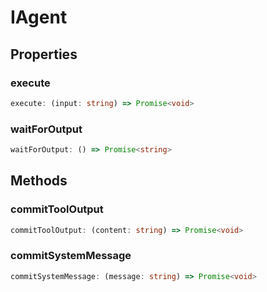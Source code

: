 # IAgent

## Properties

### execute

```ts
execute: (input: string) => Promise<void>
```

### waitForOutput

```ts
waitForOutput: () => Promise<string>
```

## Methods

### commitToolOutput

```ts
commitToolOutput: (content: string) => Promise<void>
```

### commitSystemMessage

```ts
commitSystemMessage: (message: string) => Promise<void>
```
